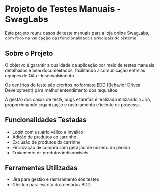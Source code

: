 # Projeto de Testes Manuais - SwagLabs

Este projeto reúne casos de teste manuais para a loja online SwagLabs, com foco na validação das funcionalidades principais do sistema.

## Sobre o Projeto

O objetivo é garantir a qualidade da aplicação por meio de testes manuais detalhados e bem documentados, facilitando a comunicação entre as equipes de QA e desenvolvimento.

Os cenários de teste são escritos no formato BDD (Behavior Driven Development) para melhor entendimento dos requisitos.

A gestão dos casos de teste, bugs e tarefas é realizada utilizando o Jira, proporcionando organização e rastreamento eficiente do processo.

## Funcionalidades Testadas

- Login com usuário válido e inválido  
- Adição de produtos ao carrinho  
- Exclusão de produtos do carrinho  
- Finalização de compra com geração de número do pedido  
- Tratamento de produtos indisponíveis  

## Ferramentas Utilizadas

- Jira para gestão e rastreamento dos testes  
- Gherkin para escrita dos cenários BDD  



